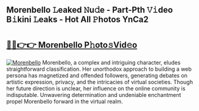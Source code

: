 ## Morenbello 𝙻eaked 𝙽u𝚍e - Part-Pth 𝚅𝚒deo B𝚒kini 𝙻eaks - Hot All 𝙿hotos YnCa2

# <h2><a href="http://ld4wucu.urlbe.top/?page=Morenbello">🔗🔗👉👉 Morenbello P𝚑oto𝚜Vid𝚎o</a></h2>

[![Morenbello](https://i.imgur.com/eBuTRDB.gif)](http://ld4wucu.urlbe.top/?page=Morenbello)
Morenbello, a complex and intriguing character, eludes straightforward classification. Her unorthodox approach to building a web persona has magnetized and offended followers, generating debates on artistic expression, privacy, and the intricacies of virtual societies. Though her future direction is unclear, her influence on the online community is indisputable. Unwavering determination and undeniable enchantment propel Morenbello forward in the virtual realm.
